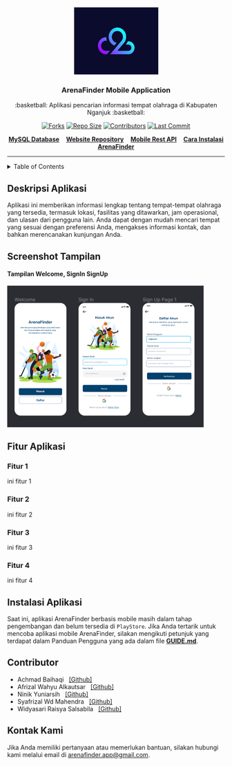 <br>
<p align="center">
 <a href="https://www.youtube.com/watch?v=t9VWICGOD90&ab_channel=HITSRecords"><img src="images/logo-c2.png" alt="Logo Kelompok C2" width="195" height="155"></a>
</p>

<h3 align="center">ArenaFinder Mobile Application</h3>
<p align = "center">:basketball: Aplikasi pencarian informasi tempat olahraga di Kabupaten Nganjuk :basketball:</p>

<!-- Project Shields -->
<span align="center">

  [![Forks][forks-shield]][forks-url]
  [![Repo Size][repo-shield]][repo-url]
  [![Contributors][contributors-shield]][contributors-url]
  [![Last Commit][commit-shield]][commit-url]
  <!-- [![Stargazers][stars-shield]][stars-url] -->
  <!-- [![Issues][issues-shield]][issues-url] -->

  [repo-shield]: https://img.shields.io/github/repo-size/haqiachd/ArenaFinder-Mobile.svg?style=for-the-badge
  [repo-url]: https://img.shields.io/github/repo-size/haqiachd/ArenaFinder-Mobile.svg
  [contributors-shield]: https://img.shields.io/github/contributors/haqiachd/ArenaFinder-Mobile.svg?style=for-the-badge
  [contributors-url]: https://github.com/haqiachd/ArenaFinder-Mobile/graphs/contributors
  [forks-shield]: https://img.shields.io/github/forks/haqiachd/ArenaFinder-Mobile.svg?style=for-the-badge
  [forks-url]: https://github.com/haqiachd/ArenaFinder-Mobile/network/members
  [stars-shield]: https://img.shields.io/github/stars/haqiachd/ArenaFinder-Mobile.svg?style=for-the-badge
  [stars-url]: https://github.com/haqiachd/ArenaFinder-Mobile/stargazers
  [commit-shield]: https://img.shields.io/github/last-commit/haqiachd/ArenaFinder-Mobile.svg?style=for-the-badge
  [commit-url]: https://github.com/haqiachd/ArenaFinder-Mobile/commits
  [issues-shield]: https://img.shields.io/github/issues/haqiachd/ArenaFinder-Mobile.svg?style=for-the-badge
  [issues-url]: https://github.com/haqiachd/ArenaFinder-Mobile/issues

</span>

<p align="center">
<a href="https://drive.google.com/drive/folders/1c9xHuEOusnqJxNEYW4B3H-rG1FlXcvvt?usp=sharing" target="_blank" style="font-weight: bold;">MySQL Database</a>
&nbsp;&nbsp;
<a href="https://github.com/mahen-alim/ArenaFinder-Web" target="_blank" style="font-weight: bold;">Website Repository</a>
&nbsp;&nbsp;
<a href="https://github.com/haqiachd/ArenaFinder-Mobile-RestApi" target="_blank" style="font-weight: bold;">Mobile Rest API</a>
&nbsp;&nbsp;
<a href="https://github.com/haqiachd/ArenaFinder-Mobile/blob/main/GUIDE.md" target="_blank" style="font-weight: bold;">Cara Instalasi ArenaFinder</a>
</p>

---

<!-- Table of Contents -->
<details>
  <summary>Table of Contents</summary>
  <ol>
    <li><a href="#desc_project">Deskripsi Aplikasi</a></li>
    <li>
      <a href="#ss_app">Screenshot Tampilan</a>
      <ul>
        <li><a href="#ss_app">Tampilan 1</a></li>
      </ul>
    </li>
    <li>
    <a href="#fitur">Fitur Aplikasi</a>
      <ul>
        <li><a href="#fitur-1">Fitur 1</a></li>
        <li><a href="#fitur-2">Fitur 2</a></li>
        <li><a href="#fitur-3">Fitur 3</a></li>
        <li><a href="#fitur-4">Fitur 4</a></li>
      </ul>
    </li>
   <li><a href="#instalasi-aplikasi">Instalasi Aplikasi</a></li>
   <li>
    <a href="#contributor">Contributor</a>
      <ul>
        <li><a href="https://github.com/haqiachd">Achmad Baihaqi</a></li>
        <li><a href="https://github.com/afrizalalka">Afrizal Wahyu Alkautsar</a></li>
        <li><a href="https://github.com/yuniarsih">Ninik Yuniarsih</a></li>
        <li><a href="https://github.com/mahen-alim">Syafrizal Wd Mahendra</a></li>
        <li><a href="https://github.com/WidyaRaisyaSal17">Widyasari Raisya Salsabila</a></li>
      </ul>
    </li>
   <li><a href="#kontak-kami">Kontak Kami</a></li>
  </ol>
</details>


## Deskripsi Aplikasi <a name = "desc_project"></a>
Aplikasi ini memberikan informasi lengkap tentang tempat-tempat olahraga yang tersedia, termasuk lokasi, fasilitas yang ditawarkan, jam operasional, dan ulasan dari pengguna lain. Anda dapat dengan mudah mencari tempat yang sesuai dengan preferensi Anda, mengakses informasi kontak, dan bahkan merencanakan kunjungan Anda.

## Screenshot Tampilan<a name = "ss_app"></a>

#### Tampilan Welcome, SignIn SignUp
![Tampilan Welcome, SignIn & SignUp](images/v-1/ss-1.png)

## Fitur Aplikasi <a name = "fitur"></a>

### Fitur 1
ini fitur 1

### Fitur 2
ini fitur 2

### Fitur 3
ini fitur 3

### Fitur 4
ini fitur 4

## Instalasi Aplikasi
Saat ini, aplikasi ArenaFinder berbasis mobile masih dalam tahap pengembangan dan belum tersedia di ```PlayStore```. Jika Anda tertarik untuk mencoba aplikasi mobile ArenaFinder, silakan mengikuti petunjuk yang terdapat dalam Panduan Pengguna yang ada dalam file <a href="https://github.com/haqiachd/ArenaFinder-Mobile/blob/main/GUIDE.md" target="_blank" style="font-weight: bold;">GUIDE.md</a>.

## Contributor
- Achmad Baihaqi &nbsp; [[Github]](https://github.com/haqiachd)
- Afrizal Wahyu Alkautsar &nbsp; [[Github]](https://github.com/AfrizalAlka)
- Ninik Yuniarsih &nbsp; [[Github]](https://github.com/yuniarsih)
- Syafrizal Wd Mahendra &nbsp; [[Github]](https://github.com/mahen-alim)
- Widyasari Raisya Salsabila &nbsp; [[Github]](https://github.com/WidyaRaisyaSal17)

## Kontak Kami
Jika Anda memiliki pertanyaan atau memerlukan bantuan, silakan hubungi kami melalui email di [arenafinder.app@gmail.com](mailto:arenafinder.app@gmail.com).
